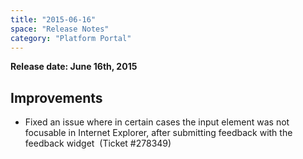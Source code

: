 ```yaml
---
title: "2015-06-16"
space: "Release Notes"
category: "Platform Portal"
---
```



**Release date: June 16th, 2015**

## Improvements

*   Fixed an issue where in certain cases the input element was not focusable in Internet Explorer, after submitting feedback with the feedback widget  (Ticket #278349)